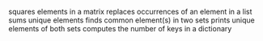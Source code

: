 squares elements in a matrix
replaces occurrences of an element in a list
sums unique elements
finds common element(s) in two sets
prints unique elements of both sets
computes the number of keys in a dictionary
